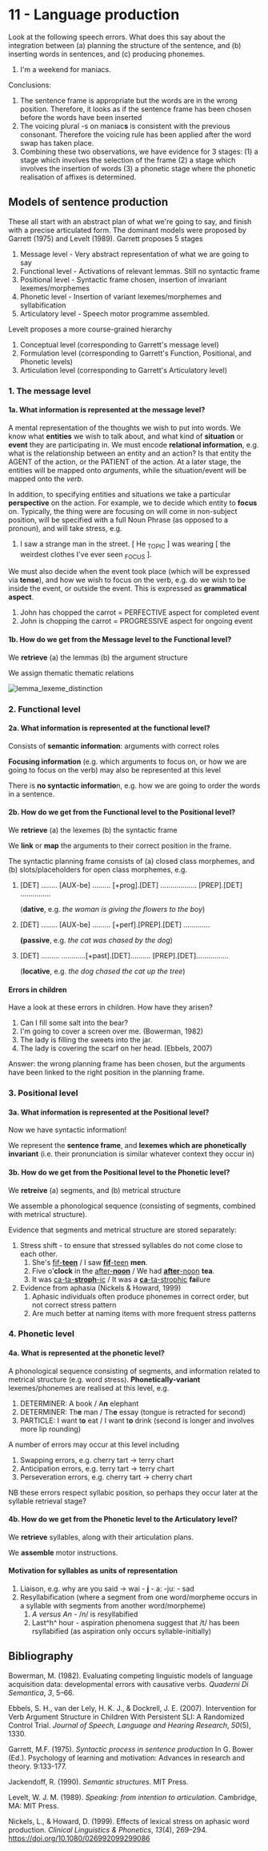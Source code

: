 # 11 - Language production

Look at the following speech errors. What does this say about the integration between (a) planning the structure of the sentence, and (b) inserting words in sentences, and (c) producing phonemes.

1. I'm a weekend for maniacs.

Conclusions:

1. The sentence frame is appropriate but the words are in the wrong position. Therefore, it looks as if the sentence frame has been chosen before the words have been inserted
2. The voicing plural -s on maniac**s** is consistent with the previous consonant. Therefore the voicing rule has been applied after the word swap has taken place.
3. Combining these two observations, we have evidence for 3 stages: (1) a stage which involves the selection of the frame (2) a stage which involves the insertion of words (3) a phonetic stage where the phonetic realisation of affixes is determined.

## Models of sentence production

These all start with an abstract plan of what we're going to say, and finish with a precise articulated form. The dominant models were proposed by Garrett (1975) and Levelt (1989). Garrett proposes 5 stages

1. Message level - Very abstract representation of what we are going to say
2. Functional level - Activations of relevant lemmas. Still no syntactic frame
3. Positional level - Syntactic frame chosen, insertion of invariant lexemes/morphemes
4. Phonetic level - Insertion of variant lexemes/morphemes and syllabification
5. Articulatory level - Speech motor programme assembled.

Levelt proposes a more course-grained hierarchy

1. Conceptual level (corresponding to Garrett's message level)
2. Formulation level (corresponding to Garrett's Function, Positional, and Phonetic levels)
3. Articulation level (corresponding to Garrett's Articulatory level)

### 1. The message level

#### 1a. What information is represented at the message level?

A mental representation of the thoughts we wish to put into words. We know what **entities** we wish to talk about, and what kind of **situation** or **event** they are participating in. We must encode **relational information**, e.g. what is the relationship between an entity and an action? Is that entity the AGENT of the action, or the PATIENT of the action. At a later stage, the entities will be mapped onto *arguments*, while the situation/event will be mapped onto the *verb*.

In addition, to specifying entities and situations we take a particular **perspective** on the action. For example, we to decide which entity to **focus** on. Typically, the thing were are focusing on will come in non-subject position, will be specified with a full Noun Phrase (as opposed to a pronoun), and will take stress, e.g.

1. I saw a strange man in the street. [ He <sub>TOPIC</sub> ] was wearing [ the weirdest clothes I've ever seen <sub>FOCUS</sub> ].

We must also decide when the event took place (which will be expressed via **tense**), and how we wish to focus on the verb, e.g. do we wish to be inside the event, or outside the event. This is expressed as **grammatical aspect**.

1. John has chopped the carrot = PERFECTIVE aspect for completed event
2. John is chopping the carrot = PROGRESSIVE aspect for ongoing event

#### 1b. How do we get from the Message level to the Functional level?

We **retrieve** (a) the lemmas (b) the argument structure

We assign thematic thematic relations

![lemma_lexeme_distinction](lemma_lexeme_distinction-6456071.png)

### 2. Functional level

#### 2a. What information is represented at the functional level?

Consists of **semantic information**: arguments with correct roles

**Focusing information** (e.g. which arguments to focus on, or how we are going to focus on the verb) may also be represented at this level

There is **no syntactic informatio**n, e.g. how we are going to order the words in a sentence.

#### 2b. How do we get from the Functional level to the Positional level?

We **retrieve** (a) the lexemes (b) the syntactic frame

We **link** or **map** the arguments to their correct position in the frame.

The syntactic planning frame consists of (a) closed class morphemes, and (b) slots/placeholders for open class morphemes, e.g.

1. [DET] …….. [AUX-be] ……... [+prog].[DET] ……………… [PREP].[DET] …………...

   (**dative**, e.g. *the woman is giving the flowers to the boy*)

1. [DET] …….. [AUX-be] ……... [+perf].[PREP].[DET] ………….

   **(passive**, e.g. *the cat was chased by the dog*)

2. [DET] ……...   ……...…[+past].[DET]……....   [PREP].[DET]…………....

   (**locative**, e.g. *the dog chased the cat up the tree*)

#### Errors in children

Have a look at these errors in children. How have they arisen?

1. Can I fill some salt into the bear?
2. I'm going to cover a screen over me.         (Bowerman, 1982)
3. The lady is filling the sweets into the jar.
4. The lady is covering the scarf on her head.       (Ebbels, 2007)

Answer: the wrong planning frame has been chosen, but the arguments have been linked to the right position in the planning frame.

### 3. Positional level

#### 3a. What information is represented at the Positional level?

Now we have syntactic information!

We represent the **sentence frame**, and **lexemes which are phonetically invariant** (i.e. their pronunciation is similar whatever context they occur in)

#### 3b. How do we get from the Positional level to the Phonetic level?

We **retreive** (a) segments, and (b) metrical structure

We assemble a phonological sequence (consisting of segments, combined with metrical structure).

Evidence that segments and metrical structure are stored separately:

1. Stress shift - to ensure that stressed syllables do not come close to each other.
   1. She's <u>fif-**teen**</u> / I saw **<u>fif**-teen</u> **men**.
   2. Five o'**clock** in the <u>after-**noon**</u> / We had <u>**after**-noon</u> **tea**.
   3. It was <u>ca-ta-**stroph**-ic</u> / It was a <u>**ca**-ta-strophic</u> **fai**lure
2. Evidence from aphasia (Nickels & Howard, 1999)
   1. Aphasic individuals often produce phonemes in correct order, but not correct stress pattern
   2. Are much better at naming items with more frequent stress patterns

### 4. Phonetic level

#### 4a. What is represented at the phonetic level?

A phonological sequence consisting of segments, and information related to metrical structure (e.g. word stress). **Phonetically-variant** lexemes/phonemes are realised at this level, e.g.

1. DETERMINER: A book / A**n** elephant
2. DETERMINER: Th**e** man / Th**e** essay (tongue is retracted for second)
3. PARTICLE: I want t**o** eat / I want t**o** drink (second is longer and involves more lip rounding)

A number of errors may occur at this level including

1. Swapping errors, e.g. cherry tart -> terry chart
2. Anticipation errors, e.g. terry tart -> terry chart
3. Perseveration errors, e.g. cherry tart -> cherry chart

NB these errors respect syllabic position, so perhaps they occur later at the syllable retrieval stage?

#### 4b. How do we get from the Phonetic level to the Articulatory level?

We **retrieve** syllables, along with their articulation plans.

We **assemble** motor instructions.

#### Motivation for syllables as units of representation

1. Liaison, e.g. why are you said -> wai - **j** - a: -ju: - sad
2. Resyllabification (where a segment from one word/morpheme occurs in a syllable with segments from another word/morpheme)
   1. *A versus An* - /n/ is resyllabified
   2. Last^h^ hour - aspiration phenomena suggest that /t/ has been rsyllabified (as aspiration only occurs syllable-initially)

## Bibliography

Bowerman, M. (1982). Evaluating competing linguistic models of language acquisition data: developmental errors with causative verbs. *Quaderni Di Semantica*, *3*, 5–66.

Ebbels, S. H., van der Lely, H. K. J., & Dockrell, J. E. (2007). Intervention for Verb Argument Structure in Children With Persistent SLI: A Randomized Control Trial. *Journal of Speech, Language and Hearing Research*, *50*(5), 1330.

Garrett, M.F. (1975). *Syntactic process in sentence production* In G. Bower (Ed.). Psychology of learning and 
motivation: Advances in research and theory. 9:133-177.

Jackendoff, R. (1990). *Semantic structures*. MIT Press.

Levelt, W. J. M. (1989). *Speaking: from intention to articulation*. Cambridge, MA: MIT Press.

Nickels, L., & Howard, D. (1999). Effects of lexical stress on aphasic word production. *Clinical Linguistics & Phonetics*, *13*(4), 269–294. <https://doi.org/10.1080/026992099299086>